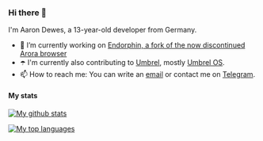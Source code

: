 ### Hi there 👋

I'm Aaron Dewes, a 13-year-old developer from Germany.

- 🔭 I’m currently working on [Endorphin, a fork of the now discontinued Arora browser](https://github.com/EndorphinBrowser/)
- ☂️ I'm currently also contributing to [Umbrel](https://github.com/getumbrel), mostly [Umbrel OS](https://github.com/getumbrel/umbrel-os).
- 📫 How to reach me: You can write an [email](mailto:aaron.dewes@web.de) or contact me on [Telegram](https://t.me/AaronDewes).

#### My stats

[![My github stats](https://github-readme-stats.vercel.app/api?username=AaronDewes)](https://github.com/anuraghazra/github-readme-stats)

[![My top languages](https://github-readme-stats.vercel.app/api/top-langs?username=AaronDewes)](https://github.com/anuraghazra/github-readme-stats)
